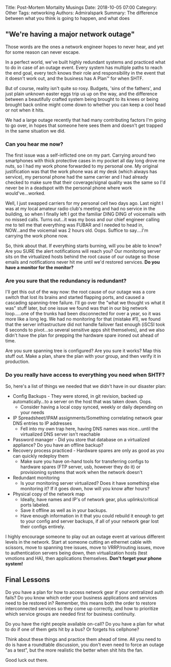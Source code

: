 Title: Post-Mortem Mortality Musings
Date: 2018-10-05 07:00
Category: Other
Tags: networking
Authors: Admiralspark
Summary: The difference between what you think is going to happen, and what does

## "We're having a major network outage"

Those words are the ones a network engineer hopes to never hear, and yet for some reason can never escape. 

In a perfect world, we've built highly redundant systems and practiced what to do in case of an outage event. Every system has multiple paths to reach the end goal, every tech knows their role and responsibility in the event that it doesn't work out, and the business has A Plan™ for when SHTF. 

But of course, reality isn't quite so rosy. Budgets, 'sins of the fathers', and just plain unknown easter eggs trip us up on the way, and the difference between a beautifully crafted system being brought to its knees or being brought back online might come down to whether you can keep a cool head or not when it hits. 

We had a large outage recently that had many contributing factors I'm going to go over, in hopes that someone here sees them and doesn't get trapped in the same situation we did.

### Can you hear me now?

The first issue was a self-inflicted one on my part. Carrying around two smartphones with thick protective cases in my pocket all day long drove me nuts, so I had my work phone forwarded to my personal one. My original justification was that the work phone was at my desk (which always has service), my personal phone had the same carrier and I had already checked to make sure that their coverage/signal quality was the same so I'd never be in a deadspot with the personal phone where work would've...worked.

Well, I just swapped carriers for my personal cell two days ago. Last night I was at my local amateur radio club's meeting and had no service in the building, so when I finally left I got the familiar DING DING of voicemails with no missed calls. Turns out...it was my boss and our chief engineer calling me to tell me that everything was FUBAR and I needed to head in, NOW...and the voicemail was 2 hours old. Oops. Suffice to say....I'm carrying the work phone now.

So, think about that. If everything starts burning, will you be able to know? Are you SURE the alert notifications will reach you? Our monitoring server sits on the virtualized hosts behind the root cause of our outage so those emails and notifications never hit me until we'd restored services. **Do you have a monitor for the monitor?**

### Are you sure that the redundancy is redundant?

I'll get this out of the way now: the root cause of our outage was a core switch that lost its brains and started flapping ports, and caused a cascading spanning-tree failure. I'll go over the "what we thought vs what it was" stuff later, but one issue we found was that in our big network loop.....one of the trunks had been disconnected for over a year, so it was more like a long leg. We had no monitoring for that (mistake #1), we found that the server infrastructure did not handle failover fast enough (iSCSI took 6 seconds to pivot...so several sensitive apps shit themselves), and we also didn't have the plan for prepping the hardware spare ironed out ahead of time.

Are you sure spanning tree is configured? Are you sure it works? Map this stuff out. Make a plan, share the plan with your group, and then verify it in production. 

### Do you really have access to everything you need when SHTF?

So, here's a list of things we needed that we didn't have in our disaster plan:

- Config Backups - They were stored, in git revision, backed up automatically...to a server on the host that was taken down. Oops. 
  - Consider having a local copy synced, weekly or daily depending on your needs
- IP Spreadsheet/IPAM assignments/Something correlating network gear DNS entries to IP addresses
  - Fell into my own trap here, having DNS names was nice...until the virtualized DNS server isn't reachable
- Password manager - Did you store that database on a virtualized appliance? Do you have an offline backup?
- Recovery process practiced - Hardware spares are only as good as you can quickly redeploy them
  - Make sure you have on-hand tools for transferring configs to hardware spares (FTP server, usb, however they do it) or provisioning systems that work when the network doesn't
- Redundant monitoring
  - Is your monitoring server virtualized? Does it have something else monitoring it? If it goes down, how will you know after hours?
- Physical copy of the network map
  - Ideally, have names and IP's of network gear, plus uplinks/critical ports labeled. 
  - Save it offline as well as in your backups. 
  - Have enough information in it that you could rebuild it enough to get to your config and server backups, if all of your network gear lost their configs entirely. 

I highly encourage someone to play out an outage event at various different levels in the network. Start at someone cutting an ethernet cable with scissors, move to spanning tree issues, move to VRRP/routing issues, move to authentication servers being down, then virtualization hosts (test vmotions and HA), then applications themselves. **Don't forget your phone system!**

## Final Lessons

Do you have a plan for how to access network gear if your centralized auth fails? Do you know which order your business applications and services need to be restored in? Remember, this means both the order to restore interconnected services so they come up correctly, and how to prioritize which service groups are needed first for business continuity. 

Do you have the right people available on-call? Do you have a plan for what to do if one of them gets hit by a bus? Or forgets his cellphone?

Think about these things and practice them ahead of time. All you need to do is have a roundtable discussion, you don't even need to force an outage "as a test", but the more realistic the better when shit hits the fan. 

Good luck out there. 